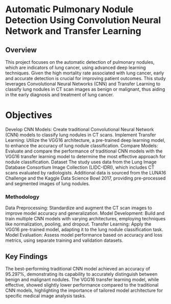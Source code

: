 # Automatic Pulmonary Nodule Detection Using Convolution Neural Network and Transfer Learning

## Overview
This project focuses on the automatic detection of pulmonary nodules, which are indicators of lung cancer, using advanced deep learning techniques. Given the high mortality rate associated with lung cancer, early and accurate detection is crucial for improving patient outcomes. This study leverages Convolutional Neural Networks (CNN) and Transfer Learning to classify lung nodules in CT scan images as benign or malignant, thus aiding in the early diagnosis and treatment of lung cancer.

# Objectives
Develop CNN Models: Create traditional Convolutional Neural Network (CNN) models to classify lung nodules in CT scans.
Implement Transfer Learning: Utilize the VGG16 architecture, a pre-trained deep learning model, to enhance the accuracy of lung nodule classification.
Compare Models: Evaluate and compare the performance of traditional CNN models with the VGG16 transfer learning model to determine the most effective approach for nodule classification.
Dataset
The study uses data from the Lung Image Database Consortium Image Collection (LIDC-IDRI), which includes CT scans evaluated by radiologists. Additional data is sourced from the LUNA16 Challenge and the Kaggle Data Science Bowl 2017, providing pre-processed and segmented images of lung nodules.

### Methodology
Data Preprocessing: Standardize and augment the CT scan images to improve model accuracy and generalization.
Model Development: Build and train multiple CNN models with varying architectures, employing techniques like normalization, pooling, and dropout.
Transfer Learning: Apply the VGG16 pre-trained model, adapting it to the lung nodule classification task.
Model Evaluation: Assess model performance based on accuracy and loss metrics, using separate training and validation datasets.
## Key Findings
The best-performing traditional CNN model achieved an accuracy of 95.297%, demonstrating its capability to accurately distinguish between benign and malignant nodules. The VGG16 transfer learning model, while effective, showed slightly lower performance compared to the traditional CNN models, highlighting the importance of tailored model architecture for specific medical image analysis tasks.
